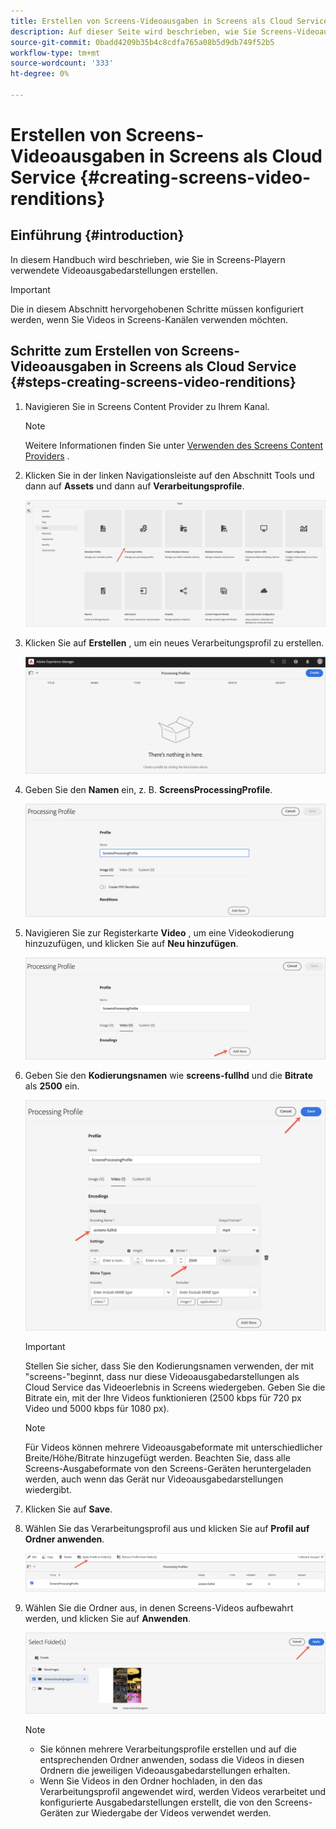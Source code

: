 ```yaml
---
title: Erstellen von Screens-Videoausgaben in Screens als Cloud Service
description: Auf dieser Seite wird beschrieben, wie Sie Screens-Videoausgaben in Screens als Cloud Service erstellen.
source-git-commit: 0badd4209b35b4c8cdfa765a08b5d9db749f52b5
workflow-type: tm+mt
source-wordcount: '333'
ht-degree: 0%

---
```



# Erstellen von Screens-Videoausgaben in Screens als Cloud Service {#creating-screens-video-renditions}

## Einführung {#introduction}

In diesem Handbuch wird beschrieben, wie Sie in Screens-Playern verwendete Videoausgabedarstellungen erstellen.

>[!IMPORTANT]
>Die in diesem Abschnitt hervorgehobenen Schritte müssen konfiguriert werden, wenn Sie Videos in Screens-Kanälen verwenden möchten.

## Schritte zum Erstellen von Screens-Videoausgaben in Screens als Cloud Service {#steps-creating-screens-video-renditions}

1. Navigieren Sie in Screens Content Provider zu Ihrem Kanal.

   >[!NOTE]
   >Weitere Informationen finden Sie unter [Verwenden des Screens Content Providers](https://experienceleague.adobe.com/docs/experience-manager-cloud-service/screens-as-cloud-service/configure-screens-cloud/using-screens-content-provider.html?lang=en#screens-content-provider) .

1. Klicken Sie in der linken Navigationsleiste auf den Abschnitt Tools und dann auf **Assets** und dann auf **Verarbeitungsprofile**.

   ![](/help/screens-cloud/assets/configure/screens-cp-3.png)

1. Klicken Sie auf **Erstellen** , um ein neues Verarbeitungsprofil zu erstellen.

   ![](/help/screens-cloud/assets/configure/screens-video-2.png)

1. Geben Sie den **Namen** ein, z. B. **ScreensProcessingProfile**.

   ![](/help/screens-cloud/assets/configure/screens-video-3.png)

1. Navigieren Sie zur Registerkarte **Video** , um eine Videokodierung hinzuzufügen, und klicken Sie auf **Neu hinzufügen**.

   ![](/help/screens-cloud/assets/configure/screens-video-4a.png)

1. Geben Sie den **Kodierungsnamen** wie **screens-fullhd** und die **Bitrate** als **2500** ein.

   ![](/help/screens-cloud/assets/configure/screens-video-4.png)

   >[!IMPORTANT]
   >Stellen Sie sicher, dass Sie den Kodierungsnamen verwenden, der mit &quot;screens-&quot;beginnt, dass nur diese Videoausgabedarstellungen als Cloud Service das Videoerlebnis in Screens wiedergeben. Geben Sie die Bitrate ein, mit der Ihre Videos funktionieren (2500 kbps für 720 px Video und 5000 kbps für 1080 px).

   >[!NOTE]
   >Für Videos können mehrere Videoausgabeformate mit unterschiedlicher Breite/Höhe/Bitrate hinzugefügt werden. Beachten Sie, dass alle Screens-Ausgabeformate von den Screens-Geräten heruntergeladen werden, auch wenn das Gerät nur Videoausgabedarstellungen wiedergibt.

1. Klicken Sie auf **Save**.

1. Wählen Sie das Verarbeitungsprofil aus und klicken Sie auf **Profil auf Ordner anwenden**.

   ![](/help/screens-cloud/assets/configure/screens-video-5.png)

1. Wählen Sie die Ordner aus, in denen Screens-Videos aufbewahrt werden, und klicken Sie auf **Anwenden**.

   ![](/help/screens-cloud/assets/configure/screens-video-6.png)

   >[!NOTE]
   >* Sie können mehrere Verarbeitungsprofile erstellen und auf die entsprechenden Ordner anwenden, sodass die Videos in diesen Ordnern die jeweiligen Videoausgabedarstellungen erhalten.
   >* Wenn Sie Videos in den Ordner hochladen, in den das Verarbeitungsprofil angewendet wird, werden Videos verarbeitet und konfigurierte Ausgabedarstellungen erstellt, die von den Screens-Geräten zur Wiedergabe der Videos verwendet werden.



